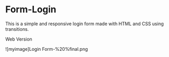 # Form-Login
This is a simple and responsive login form made with HTML and CSS using transitions.


Web Version

![myimage]Login Form-%20%final.png
